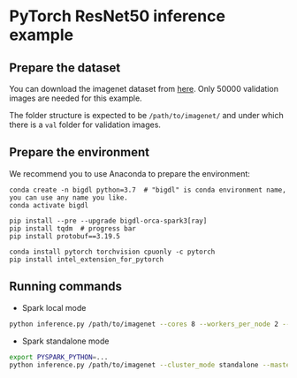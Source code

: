 # PyTorch ResNet50 inference example

## Prepare the dataset
You can download the imagenet dataset from [here](https://www.image-net.org/download.php). Only 50000 validation images are needed for this example.

The folder structure is expected to be `/path/to/imagenet/` and under which there is a `val` folder for validation images.

## Prepare the environment

We recommend you to use Anaconda to prepare the environment:

```
conda create -n bigdl python=3.7  # "bigdl" is conda environment name, you can use any name you like.
conda activate bigdl

pip install --pre --upgrade bigdl-orca-spark3[ray]
pip install tqdm  # progress bar
pip install protobuf==3.19.5

conda install pytorch torchvision cpuonly -c pytorch
pip install intel_extension_for_pytorch
```

## Running commands
- Spark local mode
```bash
python inference.py /path/to/imagenet --cores 8 --workers_per_node 2 --steps 10 --pretrained
```

- Spark standalone mode
```bash
export PYSPARK_PYTHON=...
python inference.py /path/to/imagenet --cluster_mode standalone --master spark://ip:port --num_nodes 2 --cores 4 --workers_per_node 1 --pretrained
```
